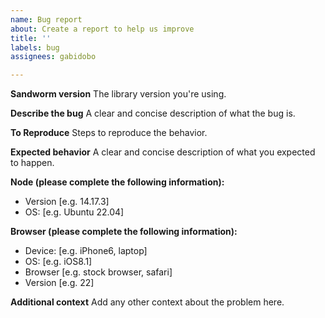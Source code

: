 ```yaml
---
name: Bug report
about: Create a report to help us improve
title: ''
labels: bug
assignees: gabidobo

---
```

**Sandworm version**
The library version you're using.

**Describe the bug**
A clear and concise description of what the bug is.

**To Reproduce**
Steps to reproduce the behavior.

**Expected behavior**
A clear and concise description of what you expected to happen.

**Node (please complete the following information):**
- Version [e.g. 14.17.3]
- OS: [e.g. Ubuntu 22.04]

**Browser (please complete the following information):**
 - Device: [e.g. iPhone6, laptop]
 - OS: [e.g. iOS8.1]
 - Browser [e.g. stock browser, safari]
 - Version [e.g. 22]

**Additional context**
Add any other context about the problem here.

